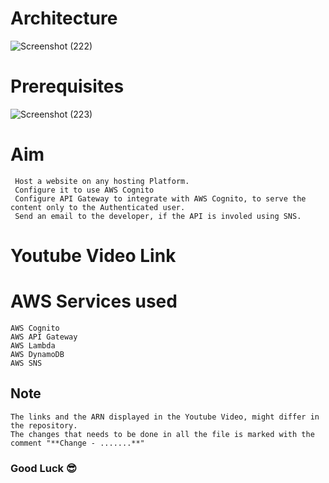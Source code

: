 # Architecture

![Screenshot (222)](https://user-images.githubusercontent.com/65907580/152670891-a96be93e-d769-4564-aa02-8bdc455d5a4b.png)




# Prerequisites

![Screenshot (223)](https://user-images.githubusercontent.com/65907580/152670895-546c5e51-294f-48dc-9cf5-0c6e670b61e1.png)

# Aim 
	 Host a website on any hosting Platform.
	 Configure it to use AWS Cognito
	 Configure API Gateway to integrate with AWS Cognito, to serve the content only to the Authenticated user.
	 Send an email to the developer, if the API is involed using SNS.

# Youtube Video Link

# AWS Services used
	AWS Cognito
	AWS API Gateway
	AWS Lambda
	AWS DynamoDB
	AWS SNS

## Note
	The links and the ARN displayed in the Youtube Video, might differ in the repository.
	The changes that needs to be done in all the file is marked with the comment "**Change - .......**"

### Good Luck 😎
